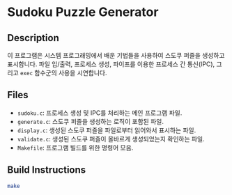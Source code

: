 # Sudoku Puzzle Generator

## Description
이 프로그램은 시스템 프로그래밍에서 배운 기법들을 사용하여 스도쿠 퍼즐을 생성하고 표시합니다. 파일 입/출력, 프로세스 생성, 파이프를 이용한 프로세스 간 통신(IPC), 그리고 `exec` 함수군의 사용을 시연합니다.

## Files
- `sudoku.c`: 프로세스 생성 및 IPC를 처리하는 메인 프로그램 파일.
- `generate.c`: 스도쿠 퍼즐을 생성하는 로직이 포함된 파일.
- `display.c`: 생성된 스도쿠 퍼즐을 파일로부터 읽어와서 표시하는 파일.
- `validate.c`: 생성된 스도쿠 퍼즐이 올바르게 생성되었는지 확인하는 파일.
- `Makefile`: 프로그램 빌드를 위한 명령어 모음.

## Build Instructions
```bash
make